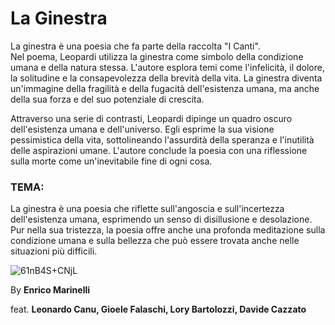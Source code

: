 # La Ginestra
La ginestra è una poesia che fa parte della raccolta "I Canti".<br>
Nel poema, Leopardi utilizza la ginestra come simbolo della condizione umana e della natura stessa. L'autore esplora temi come l'infelicità,
il dolore, la solitudine e la consapevolezza della brevità della vita. La ginestra diventa un'immagine della fragilità e della fugacità dell'esistenza umana, 
ma anche della sua forza e del suo potenziale di crescita.

Attraverso una serie di contrasti, Leopardi dipinge un quadro oscuro dell'esistenza umana e dell'universo. Egli esprime la sua visione pessimistica della vita, 
sottolineando l'assurdità della speranza e l'inutilità delle aspirazioni umane. L'autore conclude la poesia con una riflessione sulla morte come un'inevitabile fine di ogni cosa.

### TEMA:
La ginestra è una poesia che riflette sull'angoscia e sull'incertezza dell'esistenza umana, esprimendo un senso di disillusione e desolazione.
Pur nella sua tristezza, la poesia offre anche una profonda meditazione sulla condizione umana e sulla bellezza che può essere trovata anche nelle situazioni più difficili.


![61nB4S+CNjL](https://github.com/Canu-leonardo-principal/Appunti5BIA/assets/98812524/6ad90190-0be6-4fb4-a802-486bfe2a2858)



By **Enrico Marinelli**

feat. **Leonardo Canu, Gioele Falaschi, Lory Bartolozzi, Davide Cazzato**
